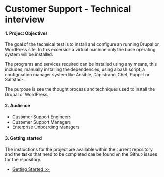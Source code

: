# Customer Support - Technical interview

#### 1. Project Objectives

The goal of the technical test is to install and configure an running Drupal or WordPress site. In this excersice a virtual machine only the base operating system will be installed. 

The programs and services required can be installed using any means, this includes, manually installing the dependencies, using a bash script, a configuration manager system like Ansible, Capistrano, Chef, Puppet or Saltstack. 

The purpose is see the thought process and techniques used to install the Drupal or WordPress.

#### 2. Audience
- Customer Support Engineers
- Customer Support Managers
- Enterprise Onboarding Managers

#### 3. Getting started

The instructions for the project are available within the current repository and the tasks that need to be completed can be found on the Github issues for the repository. 
  
- [Getting Started >>](/instructions.md#)  
